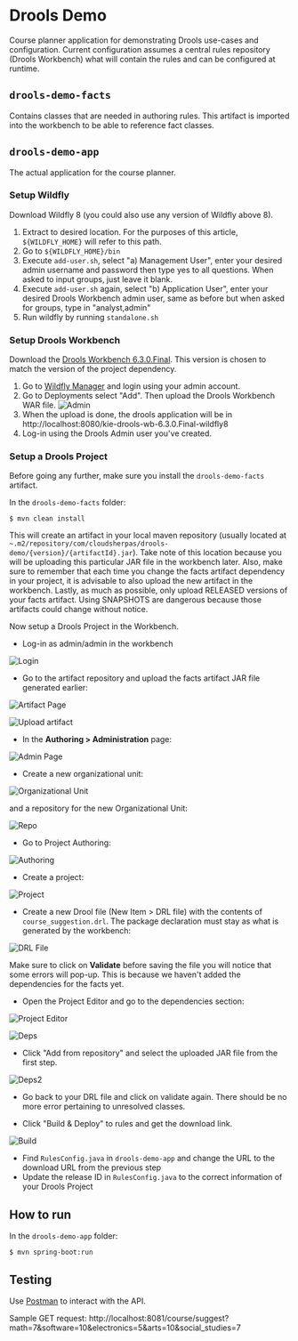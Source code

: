 Drools Demo
===

Course planner application for demonstrating Drools use-cases and configuration. Current configuration assumes a central
rules repository (Drools Workbench) what will contain the rules and can be configured at runtime.

## `drools-demo-facts`
Contains classes that are needed in authoring rules. This artifact is imported into the workbench to be able to
reference fact classes.

## `drools-demo-app`
The actual application for the course planner.

### Setup Wildfly
Download Wildfly 8 (you could also use any version of Wildfly above 8).

1.  Extract to desired location. For the purposes of this article, `${WILDFLY_HOME}` will refer to this path.
2.  Go to `${WILDFLY_HOME}/bin`
3.  Execute `add-user.sh`, select "a) Management User", enter your desired admin username and password then type yes to all questions. When asked to input groups, just leave it blank.
4.  Execute `add-user.sh` again, select "b) Application User", enter your desired Drools Workbench admin user, same as before but when asked for groups, type in "analyst,admin"
5.  Run wildfly by running `standalone.sh`

### Setup Drools Workbench
Download the [Drools Workbench 6.3.0.Final](http://download.jboss.org/drools/release/6.3.0.Final/kie-drools-wb-6.3.0.Final-wildfly8.war).
This version is chosen to match the version of the project dependency.

1.  Go to [Wildfly Manager](http://localhost:9990/console/App.html) and login using your admin account.
2.  Go to Deployments select "Add". Then upload the Drools Workbench WAR file. ![Admin](readme-assets/038.png)
3.  When the upload is done, the drools application will be in http://localhost:8080/kie-drools-wb-6.3.0.Final-wildfly8
4.  Log-in using the Drools Admin user you've created.

### Setup a Drools Project
Before going any further, make sure you install the `drools-demo-facts` artifact. 

In the `drools-demo-facts` folder:

```
$ mvn clean install
```

This will create an artifact in your local maven repository (usually located at `~.m2/repository/com/cloudsherpas/drools-demo/{version}/{artifactId}.jar`).
Take note of this location because you will be uploading this particular JAR file in the workbench later. Also, make sure 
to remember that each time you change the facts artifact dependency in your project, it is advisable to also upload the new artifact in the workbench.
Lastly, as much as possible, only upload RELEASED versions of your facts artifact. Using SNAPSHOTS are dangerous because 
those artifacts could change without notice.

Now setup a Drools Project in the Workbench.

*  Log-in as admin/admin in the workbench

![Login](readme-assets/023.png)

*  Go to the artifact repository and upload the facts artifact JAR file generated earlier:

![Artifact Page](readme-assets/024.png)

![Upload artifact](readme-assets/025.png)

*  In the **Authoring > Administration** page:

![Admin Page](readme-assets/026.png)
    
*  Create a new organizational unit:
    
![Organizational Unit](readme-assets/027.png)
    
and a repository for the new Organizational Unit:

![Repo](readme-assets/028.png)

*  Go to Project Authoring:

![Authoring](readme-assets/031.png)

*  Create a project:

![Project](readme-assets/032.png)

*  Create a new Drool file (New Item > DRL file) with the contents of `course_suggestion.drl`. The package declaration must stay as what is generated by the workbench:

![DRL File](readme-assets/033.png)

Make sure to click on **Validate** before saving the file you will notice that some errors will pop-up. This is because we haven't added the dependencies for the facts yet.

*  Open the Project Editor and go to the dependencies section:

![Project Editor](readme-assets/034.png)

![Deps](readme-assets/035.png)

*  Click "Add from repository" and select the uploaded JAR file from the first step.

![Deps2](readme-assets/036.png)

*  Go back to your DRL file and click on validate again. There should be no more error pertaining to unresolved classes.

*  Click "Build & Deploy" to rules and get the download link.


![Build](readme-assets/037.png)

*  Find `RulesConfig.java` in `drools-demo-app` and change the URL to the download URL from the previous step
*  Update the release ID in `RulesConfig.java` to the correct information of your Drools Project

## How to run
In the `drools-demo-app` folder:
    
```
$ mvn spring-boot:run
```

    
## Testing
Use [Postman](https://chrome.google.com/webstore/detail/postman/fhbjgbiflinjbdggehcddcbncdddomop?hl=en) to interact with
the API.

Sample GET request:
    http://localhost:8081/course/suggest?math=7&software=10&electronics=5&arts=10&social_studies=7